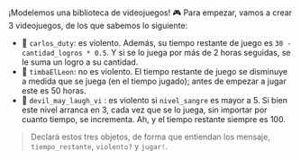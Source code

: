 ¡Modelemos una biblioteca de videojuegos! :video_game: Para empezar, vamos a crear 3 videojuegos, de los que sabemos lo siguiente:

* :gun: `carlos_duty`: es violento. Además, su tiempo restante de juego es `30 - cantidad_logros * 0.5`. Y si se lo juega por más de 2 horas seguidas, se le suma un logro a su cantidad.
* :tiger: `timbaElLeon`: no es violento. El tiempo restante de juego se disminuye a medida que se juega (en el tiempo jugado); antes de empezar a jugar este es 50 horas.
* :syringe: `devil_may_laugh_vi` : es violento si `nivel_sangre` es mayor a 5. Si bien este nivel arranca en 3, cada vez que se lo juega, sin importar por cuanto tiempo, se incrementa. Ah, y el tiempo restante siempre es 100.

> Declará estos tres objetos, de forma que entiendan los mensaje, `tiempo_restante`, `violento?` y `jugar!`. 